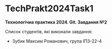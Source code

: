 # TechPrakt2024Task1
**Технологічна практика 2024. Git. Завдання №2**

Список студентів, які виконали завдання:
* Зубик Максим Романович, група ІПЗ-22-4
